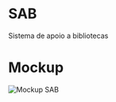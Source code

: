 # SAB

 Sistema de apoio a bibliotecas 

# Mockup

![Mockup SAB](https://github.com/SSw4rtzz/SAB/assets/16618607/df19c5d7-3070-4a07-aaa0-623edd5b060d)
